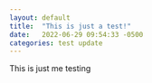 ```yaml
---
layout: default
title:  "This is just a test!"
date:   2022-06-29 09:54:33 -0500
categories: test update
---
```

This is just me testing